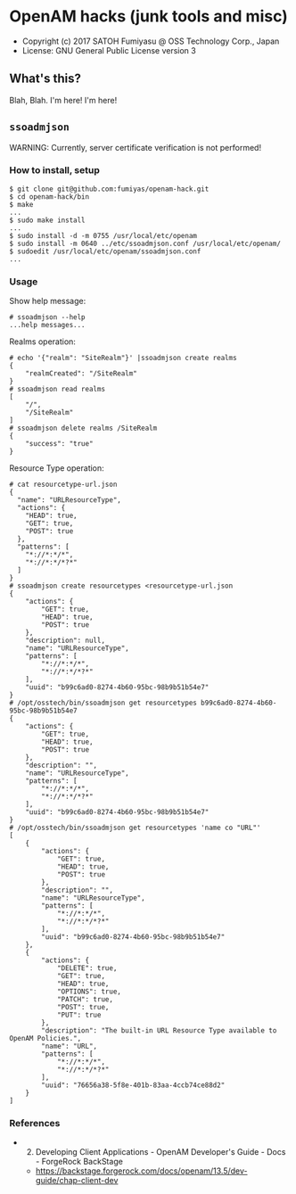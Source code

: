 OpenAM hacks (junk tools and misc)
======================================================================

* Copyright (c) 2017 SATOH Fumiyasu @ OSS Technology Corp., Japan
* License: GNU General Public License version 3

What's this?
---------------------------------------------------------------------

Blah, Blah.
I'm here! I'm here!

`ssoadmjson`
---------------------------------------------------------------------

WARNING: Currently, server certificate verification is not performed!

### How to install, setup

```console
$ git clone git@github.com:fumiyas/openam-hack.git
$ cd openam-hack/bin
$ make
...
$ sudo make install
...
$ sudo install -d -m 0755 /usr/local/etc/openam
$ sudo install -m 0640 ../etc/ssoadmjson.conf /usr/local/etc/openam/
$ sudoedit /usr/local/etc/openam/ssoadmjson.conf
...
```

### Usage

Show help message:

```console
# ssoadmjson --help
...help messages...
```

Realms operation:

```console
# echo '{"realm": "SiteRealm"}' |ssoadmjson create realms
{
    "realmCreated": "/SiteRealm"
}
# ssoadmjson read realms
[
    "/",
    "/SiteRealm"
]
# ssoadmjson delete realms /SiteRealm
{
    "success": "true"
}
```

Resource Type operation:

```console
# cat resourcetype-url.json
{
  "name": "URLResourceType",
  "actions": {
    "HEAD": true,
    "GET": true,
    "POST": true
  },
  "patterns": [
    "*://*:*/*",
    "*://*:*/*?*"
  ]
}
# ssoadmjson create resourcetypes <resourcetype-url.json
{
    "actions": {
        "GET": true,
        "HEAD": true,
        "POST": true
    },
    "description": null,
    "name": "URLResourceType",
    "patterns": [
        "*://*:*/*",
        "*://*:*/*?*"
    ],
    "uuid": "b99c6ad0-8274-4b60-95bc-98b9b51b54e7"
}
# /opt/osstech/bin/ssoadmjson get resourcetypes b99c6ad0-8274-4b60-95bc-98b9b51b54e7
{
    "actions": {
        "GET": true,
        "HEAD": true,
        "POST": true
    },
    "description": "",
    "name": "URLResourceType",
    "patterns": [
        "*://*:*/*",
        "*://*:*/*?*"
    ],
    "uuid": "b99c6ad0-8274-4b60-95bc-98b9b51b54e7"
}
# /opt/osstech/bin/ssoadmjson get resourcetypes 'name co "URL"'
[
    {
        "actions": {
            "GET": true,
            "HEAD": true,
            "POST": true
        },
        "description": "",
        "name": "URLResourceType",
        "patterns": [
            "*://*:*/*",
            "*://*:*/*?*"
        ],
        "uuid": "b99c6ad0-8274-4b60-95bc-98b9b51b54e7"
    },
    {
        "actions": {
            "DELETE": true,
            "GET": true,
            "HEAD": true,
            "OPTIONS": true,
            "PATCH": true,
            "POST": true,
            "PUT": true
        },
        "description": "The built-in URL Resource Type available to OpenAM Policies.",
        "name": "URL",
        "patterns": [
            "*://*:*/*",
            "*://*:*/*?*"
        ],
        "uuid": "76656a38-5f8e-401b-83aa-4ccb74ce88d2"
    }
]
```

### References

* 2. Developing Client Applications - OpenAM Developer's Guide - Docs - ForgeRock BackStage
  * https://backstage.forgerock.com/docs/openam/13.5/dev-guide/chap-client-dev

